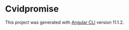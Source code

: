 # Cvidpromise

This project was generated with [Angular CLI](https://github.com/angular/angular-cli) version 11.1.2.

